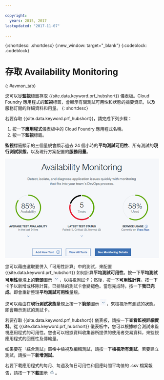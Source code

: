 ```yaml
---

copyright:
  years: 2015, 2017
lastupdated: "2017-11-07"

---
```


{:shortdesc: .shortdesc}
{:new_window: target="_blank"}
{:codeblock: .codeblock}

# 存取 Availability Monitoring
{: #avmon_tab}

您可以從**監視**標籤存取 {{site.data.keyword.prf_hubshort}} 儀表板。Cloud Foundry 應用程式的**監視**標籤，會顯示有關測試可用性和狀態的摘要資訊，以及服務訂閱的詳細資料和用量。
{: shortdesc}

若要存取 {{site.data.keyword.prf_hubshort}}，請完成下列步驟：

1.  按一下**應用程式**儀表板中的 Cloud Foundry 應用程式名稱。
2.  按一下**監視**標籤。

**監視**標籤顯示的三個量規會顯示過去 24 個小時的**平均測試可用性**、所有測試的**現行測試狀態**，以及現行方案配置的**服務用量**。

![Availability Monitoring 標籤](images/avmon_tab.png)

您可以藉由選取要併入「可用性計算」中的測試，來配置 {{site.data.keyword.prf_hubshort}} 如何計算**平均測試可用性**。按一下**平均測試可用性**量規上的**箭頭**圖示 ![「箭頭」圖示](images/arrow_dwn_icn_white.jpg)，以檢視測試卡；然後，按一下**可用性計算**。按一下卡予以新增或移除計算。已排除的測試卡會變褪色。當您完成時，按一下**我已完成**。即會重新整理**平均測試可用性**量規。

您可以藉由在**現行測試狀態**量規上按一下**箭頭**圖示 ![「箭頭」圖示](images/arrow_dwn_icn_white.jpg)，來檢視所有測試的狀態。即會顯示測試的測試卡。

若要存取 {{site.data.keyword.prf_hubshort}} 儀表板，請按一下**查看監視詳細資料**。從 {{site.data.keyword.prf_hubshort}} 儀表板中，您可以根據綜合測試來監視應用程式的可用性。您也可以根據資料收集器所提供的使用者交易資料，來監視應用程式的回應性及傳輸量。

如果要在「綜合測試」窗格中檢視及編輯測試，請按一下**檢視所有測試**。若要建立測試，請按一下**新增測試**。

若要下載應用程式的每月、每週及每日可用性和回應時間平均值的 .csv 檔案報告，請按一下**下載**圖示 ![「下載」圖示](images/download_icn_white_smll.jpg)。
